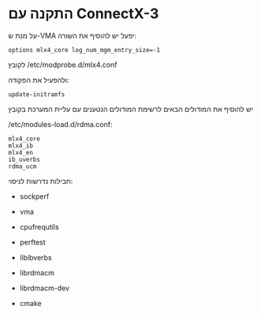 
התקנה עם ConnectX-3
=============================

על מנת ש-VMA יפעל יש להוסיף את השורה:

    options mlx4_core log_num_mgm_entry_size=-1

לקובץ
&lrm;/etc/modprobe.d/mlx4.conf

ולהפעיל את הפקודה:

    update-initramfs

יש להוסיף את המודולים הבאים לרשימת המודולים הנטענים עם עליית המערכת
בקובץ

&lrm;/etc/modules-load.d/rdma.conf:

    mlx4_core
    mlx4_ib
    mlx4_en
    ib_uverbs
    rdma_ucm

חבילות נדרשות לניסוי:

-   sockperf

-   vma

-   cpufrequtils

-   perftest

-   libibverbs

-   librdmacm

-   librdmacm-dev

-   cmake


